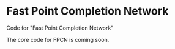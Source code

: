 # Fast Point Completion Network
Code for "Fast Point Completion Network"   

The core code for FPCN is coming soon.
